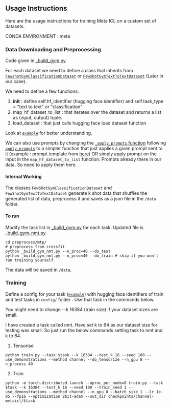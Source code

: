 ## Usage Instructions

Here are the usage instructions for training Meta ICL on a custom set of datasets.

CONDA ENVIRONMENT : meta

### Data Downloading and Preprocessing

Code given in [_build_gym.py](preprocess/_build_gym.py). 

For each dataset we need to define a class that inherits from [`FewshotGymClassificationDataset`](preprocess/fewshot_gym_dataset.py) or [`FewshotGymTextToTextDataset`](preprocess/fewshot_gym_dataset.py) (Later in our case).

We need to define a few functions:
1. __init__ : define self.hf_identifier (hugging face identifier) and self.task_type = "text to text" or "classification"
2. map_hf_dataset_to_list : that iterates over the dataset and returns a list as (input, output) tuple.  
3. load_dataset : that just calls hugging face load dataset function

Look at [`example`](preprocess/aqua_rat.py) for better understanding. 

We can also use prompts by changing the [`_apply_prompts` function](preprocess/fewshot_gym_dataset.py) following [`apply_prompts`](preprocess/utils.py) to a simpler function that just applies a given prompt sent to it (example : prompt template from [here](../generate_dataset_test.py)) OR simply apply prompt on the input in the `map_hf_dataset_to_list` function. Prompts already there in our data. So need to apply them here.  

#### Internal Working

The classes `FewShotGymClassificationDataset` and `FewShotGymTextToTextDataset` generate k shot data that shuffles the generated list of data, preprocess it and saves as a json file in the `/data` folder. 

#### To run

Modify the task list in [_build_gym.py](preprocess/_build_gym.py) for each task. Updated file is [_build_gym_nmt.py](preprocess/mtp/_build_gym_nmt.py)

```
cd preprocess/mtp/
# preprocess from crossfit
python _build_gym_nmt.py --n_proc=40 --do_test
python _build_gym_nmt.py --n_proc=40 --do_train # skip if you won't run training yourself
```
The data will be saved in `/data`.

### Training

Define a config for your task ([`example`](config/class_to_class.json)) with hugging face identifiers of train and test tasks in `config/` folder . Use that task in the commands below.

You might need to change --k 16384 (train size) if your dataset sizes are small. 

I have created a task called nmt. Have set k to 64 as our dataset size for testing was small. So just run the below commands setting task to nmt and k to 64. 

1. Tensorise
```
python train.py --task $task --k 16384 --test_k 16 --seed 100 --use_demonstrations --method channel --do_tensorize --n_gpu 8 --n_process 40
```
2. Train
```
python -m torch.distributed.launch --nproc_per_node=8 train.py --task $task --k 16384 --test_k 16 --seed 100 --train_seed 1 --use_demonstrations --method channel --n_gpu 8 --batch_size 1 --lr 1e-05 --fp16 --optimization 8bit-adam --out_dir checkpoints/channel-metaicl/$task
```